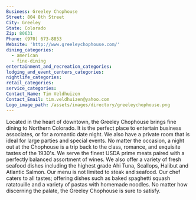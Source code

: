 ```yaml
---
Business: Greeley Chophouse
Street: 804 8th Street
City: Greeley
State: Colorado
Zip: 80631
Phone: (970) 673-8853
Website: 'http://www.greeleychophouse.com/'
dining_categories:
  - american
  - fine-dining
entertainment_and_recreation_categories:
lodging_and_event_centers_categories:
nightlife_categories:
retail_categories:
service_categories:
Contact_Name: Tim Veldhuizen
Contact_Email: tim.veldhuizen@yahoo.com
Logo_image_path: /assets/images/directory/greeleychophouse.png
---
```



Located in the heart of downtown, the Greeley Chophouse brings fine dining to Northern Colorado. It is the perfect place to entertain business associates, or for a romantic date night. We also have a private room that is ideal for large parties and special events. No matter the occasion, a night out at the Chophouse is a trip back to the class, romance, and exquisite tastes of the 1930's. We serve the finest USDA prime meats paired with a perfectly balanced assortment of wines. We also offer a variety of fresh seafood dishes including the highest grade Ahi Tuna, Scallops, Halibut and Atlantic Salmon. Our menu is not limited to steak and seafood. Our chef caters to all tastes; offering dishes such as baked spaghetti squash ratatouille and a variety of pastas with homemade noodles. No matter how discerning the palate, the Greeley Chophouse is sure to satisfy.